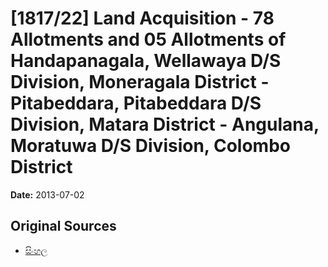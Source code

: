 # [1817/22] Land Acquisition - 78 Allotments and 05 Allotments of Handapanagala, Wellawaya D/S Division, Moneragala District - Pitabeddara, Pitabeddara D/S Division, Matara District - Angulana, Moratuwa D/S Division, Colombo District

**Date:** 2013-07-02

## Original Sources

- [සිංහල](https://documents.gov.lk/view/extra-gazettes/2013/7/1817-22_S.pdf)
